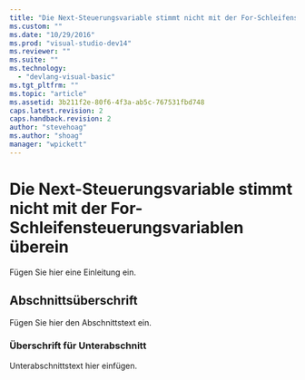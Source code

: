 ```yaml
---
title: "Die Next-Steuerungsvariable stimmt nicht mit der For-Schleifensteuerungsvariablen &#252;berein | Microsoft Docs"
ms.custom: ""
ms.date: "10/29/2016"
ms.prod: "visual-studio-dev14"
ms.reviewer: ""
ms.suite: ""
ms.technology: 
  - "devlang-visual-basic"
ms.tgt_pltfrm: ""
ms.topic: "article"
ms.assetid: 3b211f2e-80f6-4f3a-ab5c-767531fbd748
caps.latest.revision: 2
caps.handback.revision: 2
author: "stevehoag"
ms.author: "shoag"
manager: "wpickett"
---
```

# Die Next-Steuerungsvariable stimmt nicht mit der For-Schleifensteuerungsvariablen &#252;berein
Fügen Sie hier eine Einleitung ein.  
  
## Abschnittsüberschrift  
 Fügen Sie hier den Abschnittstext ein.  
  
### Überschrift für Unterabschnitt  
 Unterabschnittstext hier einfügen.